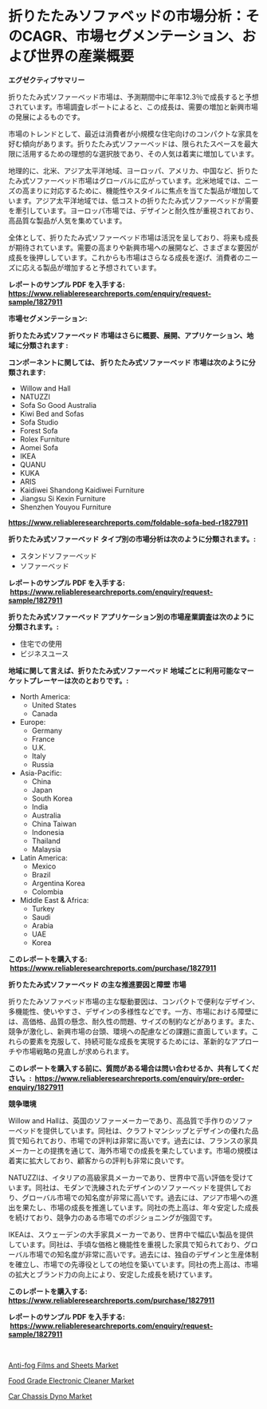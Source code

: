 <p><h1>折りたたみソファベッドの市場分析：そのCAGR、市場セグメンテーション、および世界の産業概要</h1></p><p><strong>エグゼクティブサマリー</strong></p>
<p><p>折りたたみ式ソファーベッド市場は、予測期間中に年率12.3％で成長すると予想されています。市場調査レポートによると、この成長は、需要の増加と新興市場の発展によるものです。</p><p>市場のトレンドとして、最近は消費者が小規模な住宅向けのコンパクトな家具を好む傾向があります。折りたたみ式ソファーベッドは、限られたスペースを最大限に活用するための理想的な選択肢であり、その人気は着実に増加しています。</p><p>地理的に、北米、アジア太平洋地域、ヨーロッパ、アメリカ、中国など、折りたたみ式ソファーベッド市場はグローバルに広がっています。北米地域では、ニーズの高まりに対応するために、機能性やスタイルに焦点を当てた製品が増加しています。アジア太平洋地域では、低コストの折りたたみ式ソファーベッドが需要を牽引しています。ヨーロッパ市場では、デザインと耐久性が重視されており、高品質な製品が人気を集めています。</p><p>全体として、折りたたみ式ソファーベッド市場は活況を呈しており、将来も成長が期待されています。需要の高まりや新興市場への展開など、さまざまな要因が成長を後押ししています。これからも市場はさらなる成長を遂げ、消費者のニーズに応える製品が増加すると予想されています。</p></p>
<p><strong>レポートのサンプル PDF を入手する: <a href="https://www.reliableresearchreports.com/enquiry/request-sample/1827911">https://www.reliableresearchreports.com/enquiry/request-sample/1827911</a></strong></p>
<p><strong>市場セグメンテーション:</strong></p>
<p><strong> 折りたたみ式ソファーベッド 市場はさらに概要、展開、アプリケーション、地域に分類されます :</strong></p>
<p><strong>コンポーネントに関しては、 折りたたみ式ソファーベッド 市場は次のように分類されます: &nbsp;</strong></p>
<p><ul><li>Willow and Hall</li><li>NATUZZI</li><li>Sofa So Good Australia</li><li>Kiwi Bed and Sofas</li><li>Sofa Studio</li><li>Forest Sofa</li><li>Rolex Furniture</li><li>Aomei Sofa</li><li>IKEA</li><li>QUANU</li><li>KUKA</li><li>ARIS</li><li>Kaidiwei Shandong Kaidiwei Furniture</li><li>Jiangsu Si Kexin Furniture</li><li>Shenzhen Youyou Furniture</li></ul></p>
<p><strong><a href="https://www.reliableresearchreports.com/foldable-sofa-bed-r1827911">https://www.reliableresearchreports.com/foldable-sofa-bed-r1827911</a></strong></p>
<p><strong> 折りたたみ式ソファーベッド タイプ別の市場分析は次のように分類されます。:</strong></p>
<p><ul><li>スタンドソファーベッド</li><li>ソファーベッド</li></ul></p>
<p><strong>レポートのサンプル PDF を入手する: &nbsp;<a href="https://www.reliableresearchreports.com/enquiry/request-sample/1827911">https://www.reliableresearchreports.com/enquiry/request-sample/1827911</a></strong></p>
<p><strong> 折りたたみ式ソファーベッド アプリケーション別の市場産業調査は次のように分類されます。:</strong></p>
<p><ul><li>住宅での使用</li><li>ビジネスユース</li></ul></p>
<p><strong>地域に関して言えば、折りたたみ式ソファーベッド 地域ごとに利用可能なマーケットプレーヤーは次のとおりです。:</strong></p>
<p><ul>
    <li>
        North America:
        <ul>
            <li>United States</li>
            <li>Canada</li>
        </ul>
    </li>
    <li>
        Europe:
        <ul>
            <li>Germany</li>
            <li>France</li>
            <li>U.K.</li>
            <li>Italy</li>
            <li>Russia</li>
        </ul>
    </li>
    <li>
        Asia-Pacific:
        <ul>
            <li>China</li>
            <li>Japan</li>
            <li>South Korea</li>
            <li>India</li>
            <li>Australia</li>
            <li>China Taiwan</li>
            <li>Indonesia</li>
            <li>Thailand</li>
            <li>Malaysia</li>
        </ul>
    </li>
    <li>
        Latin America:
        <ul>
            <li>Mexico</li>
            <li>Brazil</li>
            <li>Argentina Korea</li>
            <li>Colombia</li>
        </ul>
    </li>
    <li>
        Middle East & Africa:
        <ul>
            <li>Turkey</li>
            <li>Saudi</li>
            <li>Arabia</li>
            <li>UAE</li>
            <li>Korea</li>
        </ul>
    </li>
    </ul></p>
<p><strong>このレポートを購入する: &nbsp;<a href="https://www.reliableresearchreports.com/purchase/1827911">https://www.reliableresearchreports.com/purchase/1827911</a></strong></p>
<p><strong>折りたたみ式ソファーベッド の主な推進要因と障壁 市場</strong></p>
<p><p>折りたたみソファベッド市場の主な駆動要因は、コンパクトで便利なデザイン、多機能性、使いやすさ、デザインの多様性などです。一方、市場における障壁には、高価格、品質の懸念、耐久性の問題、サイズの制約などがあります。また、競争が激化し、新興市場の台頭、環境への配慮などの課題に直面しています。これらの要素を克服して、持続可能な成長を実現するためには、革新的なアプローチや市場戦略の見直しが求められます。</p></p>
<p><strong>このレポートを購入する前に、質問がある場合は問い合わせるか、共有してください。:&nbsp; <a href="https://www.reliableresearchreports.com/enquiry/pre-order-enquiry/1827911">https://www.reliableresearchreports.com/enquiry/pre-order-enquiry/1827911</a></strong></p>
<p><strong>競争環境</strong></p>
<p><p>Willow and Hallは、英国のソファーメーカーであり、高品質で手作りのソファーベッドを提供しています。同社は、クラフトマンシップとデザインの優れた品質で知られており、市場での評判は非常に高いです。過去には、フランスの家具メーカーとの提携を通じて、海外市場での成長を果たしています。市場の規模は着実に拡大しており、顧客からの評判も非常に良いです。</p><p>NATUZZIは、イタリアの高級家具メーカーであり、世界中で高い評価を受けています。同社は、モダンで洗練されたデザインのソファーベッドを提供しており、グローバル市場での知名度が非常に高いです。過去には、アジア市場への進出を果たし、市場の成長を推進しています。同社の売上高は、年々安定した成長を続けており、競争力のある市場でのポジショニングが強固です。</p><p>IKEAは、スウェーデンの大手家具メーカーであり、世界中で幅広い製品を提供しています。同社は、手頃な価格と機能性を重視した家具で知られており、グローバル市場での知名度が非常に高いです。過去には、独自のデザインと生産体制を確立し、市場での先導役としての地位を築いています。同社の売上高は、市場の拡大とブランド力の向上により、安定した成長を続けています。</p></p>
<p><strong>このレポートを購入する: &nbsp; <a href="https://www.reliableresearchreports.com/purchase/1827911">https://www.reliableresearchreports.com/purchase/1827911</a></strong></p>
<p><strong>レポートのサンプル PDF を入手する: &nbsp;<a href="https://www.reliableresearchreports.com/enquiry/request-sample/1827911">https://www.reliableresearchreports.com/enquiry/request-sample/1827911</a></strong><strong></strong></p>
<p>&nbsp;</p>
<p><p><a href="https://www.linkedin.com/pulse/anti-fog-films-sheets-market-insights-players-forecast-till-xt6me?trackingId=C4ejJRlmHOpSNzxhjGd4ew%3D%3D">Anti-fog Films and Sheets Market</a></p><p><a href="https://www.linkedin.com/pulse/food-grade-electronic-cleaner-market-furnish-information-size-d2nre?trackingId=4xiLMQjcJU4alg%2B%2BOb1CgQ%3D%3D">Food Grade Electronic Cleaner Market</a></p><p><a href="https://www.linkedin.com/pulse/car-chassis-dyno-market-size-growth-segmentation-regional-egmoe?trackingId=kLsU%2BTx0QopmKOBVuiRfGQ%3D%3D">Car Chassis Dyno Market</a></p></p>